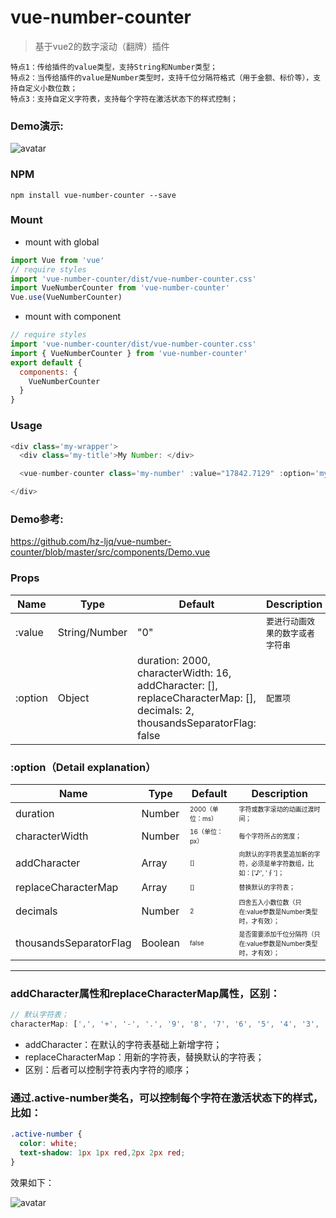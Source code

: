 # vue-number-counter

> 基于vue2的数字滚动（翻牌）插件
```
特点1：传给插件的value类型，支持String和Number类型；
特点2：当传给插件的value是Number类型时，支持千位分隔符格式（用于金额、标价等），支持自定义小数位数；
特点3：支持自定义字符表，支持每个字符在激活状态下的样式控制；
```

### Demo演示:
![avatar](https://github.com/hz-ljq/vue-number-counter/blob/master/src/assets/images/demo.gif)

### NPM
```
npm install vue-number-counter --save
```

### Mount
- mount with global
```js
import Vue from 'vue'
// require styles
import 'vue-number-counter/dist/vue-number-counter.css'
import VueNumberCounter from 'vue-number-counter'
Vue.use(VueNumberCounter)
```

- mount with component
```js
// require styles
import 'vue-number-counter/dist/vue-number-counter.css'
import { VueNumberCounter } from 'vue-number-counter'
export default {
  components: {
    VueNumberCounter
  }
}
```

### Usage
```js
<div class='my-wrapper'>
  <div class='my-title'>My Number: </div>

  <vue-number-counter class='my-number' :value="17842.7129" :option='myOption' />

</div>
```

### Demo参考:
<https://github.com/hz-ljq/vue-number-counter/blob/master/src/components/Demo.vue>

### Props
| Name | Type | Default | Description |
| ------ | ------ | ------ | ------ |
| :value | String/Number | "0" | <font size=2>要进行动画效果的数字或者字符串 |
| :option | Object | duration: 2000,<br/>characterWidth: 16,<br/>addCharacter: [],<br/>replaceCharacterMap: [],<br/>decimals: 2,<br/>thousandsSeparatorFlag: false | <font size=2>配置项 |

### :option（Detail explanation）
| Name | Type | Default | Description |
| ------ | ------ | ------ | ------ |
| duration | Number | <font size=1>2000（单位：ms） | <font size=1>字符或数字滚动的动画过渡时间； |
| characterWidth | Number | <font size=1>16（单位：px）| <font size=1>每个字符所占的宽度； |
| addCharacter | Array | <font size=1>[] | <font size=1>向默认的字符表里追加新的字符，必须是单字符数组，比如：['♪', '∮']； |
| replaceCharacterMap | Array | <font size=1>[] | <font size=1>替换默认的字符表；|
| decimals | Number | <font size=1>2 | <font size=1>四舍五入小数位数（只在:value参数是Number类型时，才有效）；|
| thousandsSeparatorFlag | Boolean | <font size=1>false | <font size=1>是否需要添加千位分隔符（只在:value参数是Number类型时，才有效）；|

- - -

### addCharacter属性和replaceCharacterMap属性，区别：
```js
// 默认字符表；
characterMap: [',', '+', '-', '.', '9', '8', '7', '6', '5', '4', '3', '2', '1', '0']
```
- addCharacter：在默认的字符表基础上新增字符；
- replaceCharacterMap：用新的字符表，替换默认的字符表；
- 区别：后者可以控制字符表内字符的顺序；

### 通过.active-number类名，可以控制每个字符在激活状态下的样式，比如：
```css
.active-number {
  color: white;
  text-shadow: 1px 1px red,2px 2px red;
}
```
效果如下：

![avatar](https://github.com/hz-ljq/vue-number-counter/blob/master/src/assets/images/demo1.png)
